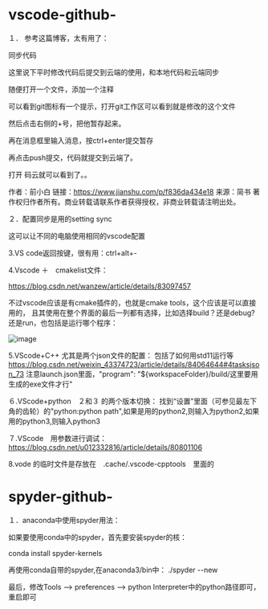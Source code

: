 # vscode-github-

１．
参考这篇博客，太有用了：　

同步代码

这里说下平时修改代码后提交到云端的使用，和本地代码和云端同步

随便打开一个文件，添加一个注释


可以看到git图标有一个提示，打开git工作区可以看到就是修改的这个文件


然后点击右侧的+号，把他暂存起来。

再在消息框里输入消息，按ctrl+enter提交暂存


再点击push提交，代码就提交到云端了。


打开 码云就可以看到了。。

作者：前小白
链接：https://www.jianshu.com/p/f836da434e18
来源：简书
著作权归作者所有。商业转载请联系作者获得授权，非商业转载请注明出处。

２．配置同步是用的setting sync

这可以让不同的电脑使用相同的vscode配置

3.VS code返回按键，很有用：ctrl+alt+-


4.Vscode ＋　cmakelist文件：

https://blog.csdn.net/wanzew/article/details/83097457

不过vscode应该是有cmake插件的，也就是cmake tools，这个应该是可以直接用的，
且其使用在整个界面的最后一列都有选择，比如选择build？还是debug?还是run，也包括是运行哪个程序：
 
![image](https://github.com/pyni/vscode-usage/blob/master/Screenshot%20from%202020-06-30%2008-35-18.png)
 
5.VScode+C++ 尤其是两个json文件的配置：
包括了如何用std11运行等
https://blog.csdn.net/weixin_43374723/article/details/84064644#4tasksjson_73
注意launch.json里面，"program": "${workspaceFolder}/build/这里要用生成的exe文件才行"

６.VScode+python　２和３ 的两个版本切换：
找到“设置”里面（可参见最左下角的齿轮）的"python:python path",如果是用的python2,则输入为python2,如果用的python3,则输入python3

７.VScode　用参数进行调试：
https://blog.csdn.net/u012332816/article/details/80801106

8.vode 的临时文件是存放在　.cache/.vscode-cpptools　里面的

# spyder-github-


１．anaconda中使用spyder用法：　

如果要使用conda中的spyder，首先要安装spyder的核：

conda install spyder-kernels

再使用conda自带的spyder,在anaconda3/bin中：
 ./spyder  --new
 
最后，修改Tools --> preferences --> python Interpreter中的python路径即可，重启即可


